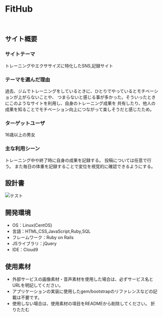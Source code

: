 # FitHub
​
## サイト概要
### サイトテーマ
トレーニングやエクササイズに特化したSNS,記録サイト
​
### テーマを選んだ理由
過去、ジムでトレーニングをしているときに、ひとりでやっているとモチベーションが上がらないことや、
つまらないと感じる事が多かった。そういったときにこのようなサイトを利用し、自身のトレーニング成果を
共有したり、他人の成果を知ることでモチベーション向上につながって楽しそうだと感じたため。
​
### ターゲットユーザ
16歳以上の男女
​
### 主な利用シーン
トレーニング中や終了時に自身の成果を記録する。
投稿については任意で行う。
また毎日の体重を記録することで変位を視覚的に確認できるようにする。
​
## 設計書
![テスト](https://github.com/KT2891/Fithub/assets/132236070/5341fc39-b0a7-43af-8f9a-6e3befbadf49)
​
## 開発環境
- OS：Linux(CentOS)
- 言語：HTML,CSS,JavaScript,Ruby,SQL
- フレームワーク：Ruby on Rails
- JSライブラリ：jQuery
- IDE：Cloud9
​
## 使用素材
- 外部サービスの画像素材・音声素材を使用した場合は、必ずサービス名とURLを明記してください。
- アプリケーションの実装に使用したgem/bootstrapのリファレンスなどの記載は不要です。
- 使用しない場合は、使用素材の項目をREADMEから削除してください。
折りたたむ
